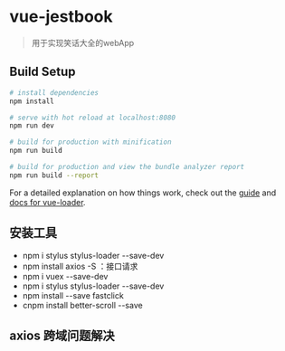 # vue-jestbook

> 用于实现笑话大全的webApp

## Build Setup

``` bash
# install dependencies
npm install

# serve with hot reload at localhost:8080
npm run dev

# build for production with minification
npm run build

# build for production and view the bundle analyzer report
npm run build --report
```

For a detailed explanation on how things work, check out the [guide](http://vuejs-templates.github.io/webpack/) and [docs for vue-loader](http://vuejs.github.io/vue-loader).
## 安装工具
  - npm i stylus stylus-loader --save-dev
  - npm install axios -S ：接口请求
  - npm i vuex --save-dev
  - npm i stylus stylus-loader --save-dev
  - npm install --save fastclick
  - cnpm install better-scroll --save

## axios 跨域问题解决

